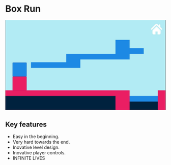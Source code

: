 # Box Run 

![In_game](in_game.jpg)

## Key features

- Easy in the beginning.
- Very hard towards the end.
- Inovative level design.
- Inovative player controls.
- INFINITE LIVES
